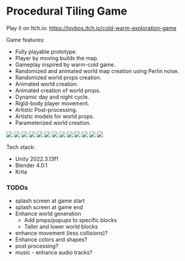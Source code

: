 # Procedural Tiling Game

Play it on Itch.io: https://lovbos.itch.io/cold-warm-exploration-game

Game features:
* Fully playable prototype.
* Player by moving builds the map.
* Gameplay inspired by warm-cold game.
* Randomized and animated world map creation using Perlin noise.
* Randomized world props creation.
* Animated world creation.
* Animated creation of world props.
* Dynamic day and night cycle.
* Rigid-body player movement.
* Artistic Post-processing.
* Artistic models for world props.
* Parameterized world creation.

![](RepoResources/1.png)
![](RepoResources/2.png)
![](RepoResources/3.png)
![](RepoResources/4.png)
![](RepoResources/5.png)
![](RepoResources/6.png)
![](RepoResources/7.png)
![](RepoResources/8.png)
![](RepoResources/9.png)
![](RepoResources/10.png)
![](RepoResources/11.png)
![](RepoResources/12.png)
![](RepoResources/13.png)

Tech stack:
* Unity 2022.3.13f1
* Blender 4.0.1
* Krita

### TODOs

* splash screen at game start
* splash screen at game end
* Enhance world generation
  * Add props/popups to specific blocks
  * Taller and lower world blocks
* enhance movement (less collisions)?
* Enhance colors and shapes?
* post processing?
* music - enhance audio tracks?